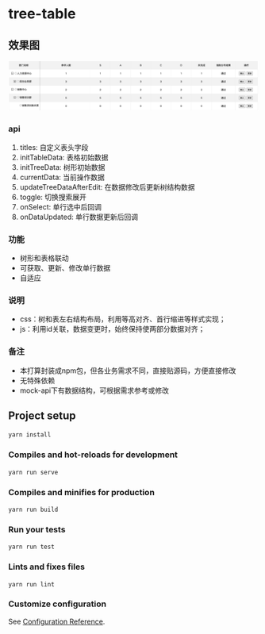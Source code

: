 # tree-table

## 效果图

![alt 效果图](./demo.png)

### api

1. titles: 自定义表头字段
2. initTableData: 表格初始数据
3. initTreeData: 树形初始数据
4. currentData: 当前操作数据
5. updateTreeDataAfterEdit: 在数据修改后更新树结构数据
6. toggle: 切换搜索展开
7. onSelect: 单行选中后回调
8. onDataUpdated: 单行数据更新后回调

### 功能

- 树形和表格联动
- 可获取、更新、修改单行数据
- 自适应

### 说明

- css：树和表左右结构布局，利用等高对齐、首行缩进等样式实现；
- js：利用id关联，数据变更时，始终保持使两部分数据对齐；

### 备注

- 本打算封装成npm包，但各业务需求不同，直接贴源码，方便直接修改
- 无特殊依赖
- mock-api下有数据结构，可根据需求参考或修改

## Project setup
```
yarn install
```

### Compiles and hot-reloads for development
```
yarn run serve
```

### Compiles and minifies for production
```
yarn run build
```

### Run your tests
```
yarn run test
```

### Lints and fixes files
```
yarn run lint
```

### Customize configuration
See [Configuration Reference](https://cli.vuejs.org/config/).
